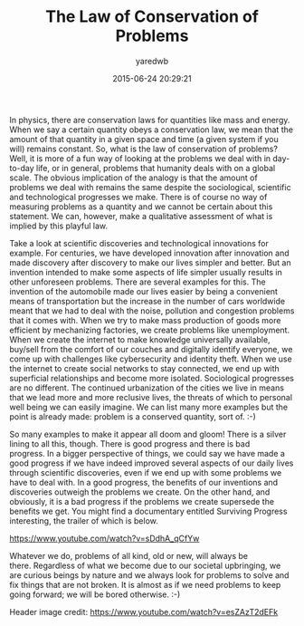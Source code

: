 ﻿---
layout: post
title: "The Law of Conservation of Problems"
date: 2015-06-24 20:29:21
author: yaredwb
categories: ["Opinion"]
---

In physics, there are conservation laws for quantities like mass and energy. When we say a certain quantity obeys a conservation law, we mean&nbsp;that the amount of that quantity in a given space and time (a given system if you will) remains constant. So, what is the law of conservation of problems? Well, it&nbsp;is more of a fun way of looking at the problems we deal with in day-to-day life, or in general, problems that humanity deals with on&nbsp;a global scale. The obvious implication of the analogy is that the amount of problems we deal with remains the same despite the sociological, scientific and technological progresses we make. There is of course no way of measuring problems as a quantity and we cannot be certain about this statement. We can, however, make a qualitative assessment of what is implied by this playful law.

Take a look at scientific discoveries and technological innovations for example. For centuries, we have developed innovation after innovation and made discovery after discovery to make our lives simpler and better. But an invention intended to make some aspects of life simpler usually results in other unforeseen problems. There are several examples for this. The invention of the automobile made our lives easier by being a convenient means of transportation but the increase in the number of cars worldwide meant that we had to deal with the noise, pollution and congestion&nbsp;problems that it comes with.&nbsp;When we try to make mass production of goods more efficient by mechanizing factories, we create problems like&nbsp;unemployment. When we create the internet to make knowledge universally available, buy/sell from the comfort of our couches and digitally identify everyone, we come up with challenges like&nbsp;cybersecurity and identity theft. When we use the internet to create social networks to stay connected, we end up with superficial relationships and become more isolated. Sociological progresses are no different. The continued urbanization of the cities we live in means that we lead more and more reclusive&nbsp;lives, the threats of which to personal well being we can easily imagine. We can list many more examples but the point is already made: problem is a conserved quantity, sort of. :-)

So many examples to make it appear all doom and gloom! There is a silver lining to all this, though. There is good progress and there is bad progress.&nbsp;In a bigger perspective of things, we could say we have made&nbsp;a good progress if we have indeed improved several aspects of our daily lives through scientific discoveries, even if we end up with some&nbsp;problems we have to deal with. In a good progress, the benefits of our inventions and discoveries outweigh the problems we create. On the other hand, and obviously, it is a&nbsp;bad progress if&nbsp;the problems we create supersede the benefits we get. You might find a documentary entitled Surviving Progress interesting, the trailer of which is below.

https://www.youtube.com/watch?v=sDdhA_qCfYw

Whatever we do, problems of all kind, old or new, will always&nbsp;be there.&nbsp;Regardless of what we become due to our societal upbringing, we are curious beings&nbsp;by nature and we always look for problems to solve and fix things that are not broken. It is almost as if we need problems to keep going forward; we will be bored otherwise. :-)

Header image credit: https://www.youtube.com/watch?v=esZAzT2dEFk


